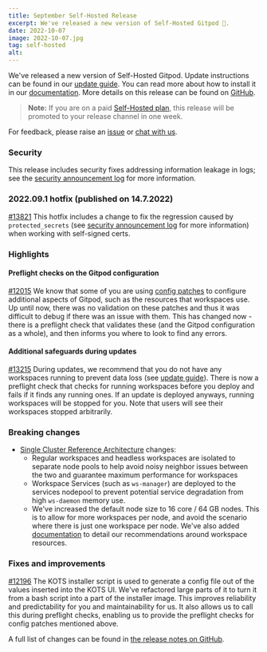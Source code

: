```yaml
---
title: September Self-Hosted Release
excerpt: We've released a new version of Self-Hosted Gitpod 🎉.
date: 2022-10-07
image: 2022-10-07.jpg
tag: self-hosted
alt:
---
```


<script>
  import Contributors from "$lib/components/changelog/contributors.svelte";
  import Badge from "$lib/components/changelog/badge.svelte"
</script>

We've released a new version of Self-Hosted Gitpod. Update instructions can be found in our [update guide](https://www.gitpod.io/docs/configure/self-hosted/latest/updating). You can read more about how to install it in our [documentation](https://www.gitpod.io/docs/configure/self-hosted/latest). More details on this release can be found on [GitHub](https://github.com/gitpod-io/gitpod/releases).

> **Note:** If you are on a paid [Self-Hosted plan](../self-hosted), this release will be promoted to your release channel in one week.

For feedback, please raise an [issue](https://github.com/gitpod-io/gitpod/issues/new?assignees=&labels=bug&template=bug_report.yml) or [chat with us](https://www.gitpod.io/chat).

<p><Contributors usernames="nandajavarma,MrSimonEmms,Pothulapati,corneliusludmann,adrienthebo,lucasvaltl" /></p>

### Security

This release includes security fixes addressing information leakage in logs; see the [security announcement log](https://www.gitpod.io/security/log) for more information.

### 2022.09.1 hotfix (published on 14.7.2022)

[#13821](https://github.com/gitpod-io/gitpod/pull/13821) This hotfix includes a change to fix the regression caused by `protected_secrets` (see [security announcement log](https://www.gitpod.io/security/log) for more information) when working with self-signed certs.

### Highlights

#### Preflight checks on the Gitpod configuration

[#12015](https://github.com/gitpod-io/gitpod/issues/12015) We know that some of you are using [config patches](https://www.gitpod.io/docs/configure/self-hosted/latest/config-patches) to configure additional aspects of Gitpod, such as the resources that workspaces use. Up until now, there was no validation on these patches and thus it was difficult to debug if there was an issue with them. This has changed now - there is a preflight check that validates these (and the Gitpod configuration as a whole), and then informs you where to look to find any errors.

#### Additional safeguards during updates

[#13215](https://github.com/gitpod-io/gitpod/pull/13215) During updates, we recommend that you do not have any workspaces running to prevent data loss (see [update guide](https://www.gitpod.io/docs/configure/self-hosted/latest/updating)). There is now a preflight check that checks for running workspaces before you deploy and fails if it finds any running ones. If an update is deployed anyways, running workspaces will be stopped for you. Note that users will see their workspaces stopped arbitrarily.

### Breaking changes

- [Single Cluster Reference Architecture](https://www.gitpod.io/docs/configure/self-hosted/latest/reference-architecture/single-cluster-ref-arch) changes:
  - Regular workspaces and headless workspaces are isolated to separate node pools to help avoid noisy neighbor issues between the two and guarantee maximum performance for workspaces
  - Workspace Services (such as `ws-manager`) are deployed to the services nodepool to prevent potential service degradation from high `ws-daemon` memory use.
  - We've increased the default node size to 16 core / 64 GB nodes. This is to allow for more workspaces per node, and avoid the scenario where there is just one workspace per node. We've also added [documentation](https://www.gitpod.io/docs/configure/self-hosted/latest/configuring-workspace-resources) to detail our recommendations around workspace resources.

### Fixes and improvements

[#12196](https://github.com/gitpod-io/gitpod/issues/12196) The KOTS installer script is used to generate a config file out of the values inserted into the KOTS UI. We've refactored large parts of it to turn it from a bash script into a part of the installer image. This improves reliability and predictability for you and maintainability for us. It also allows us to call this during preflight checks, enabling us to provide the preflight checks for config patches mentioned above.

A full list of changes can be found in [the release notes on GitHub](https://github.com/gitpod-io/gitpod/releases).
